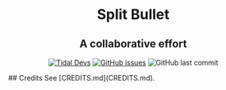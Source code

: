 <p align="center">
  <h1 align="center">Split Bullet</h1>
  <h2 align="center">A collaborative effort</h2>
  <p align="center">
    <a href="https://discord.gg/XDVCmQzUGW"><img alt="Tidal Devs" src="https://img.shields.io/discord/718264431817261077"></a>
<a href="https://github.com/Tidal-Members/SplitBullet/issues"><img alt="GitHub issues" src="https://img.shields.io/github/issues-raw/Tidal-Members/SplitBullet"></a>
  <img alt="GitHub last commit" src="https://img.shields.io/github/last-commit/Tidal-Members/SplitBullet">
  </p>
</p>
</p>
## Credits
See [CREDITS.md](CREDITS.md).
